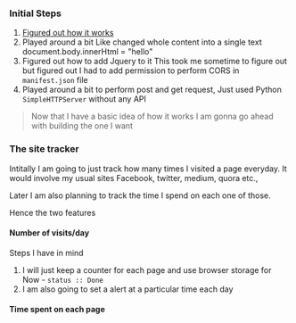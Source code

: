 ### Initial Steps

1. [Figured out how it works](https.//developer.mozilla.org/en-US/Add-ons/WebExtensions/Your_first_WebExtension)
2. Played around a bit Like changed whole content into a single text
document.body.innerHtml = "hello"
3. Figured out how to add Jquery to it
This took me sometime to figure out but figured out I had to add permission to perform CORS in `manifest.json` file
4. Played around a bit to perform post and get request, Just used Python `SimpleHTTPServer` without any API

> Now that I have a basic idea of how it works I am gonna go ahead with building the one I want

### The site tracker

Intitally I am going to just track how many times I visited a page everyday. It would involve my usual sites Facebook, twitter, medium, quora etc.,

Later I am also planning to track the time I spend on each one of those.

Hence the two features

#### Number of visits/day

Steps I have in mind
1. I will just keep a counter for each page and use browser storage for Now - `status :: Done`
2. I am also going to set a alert at a particular time each day

#### Time spent on each page
